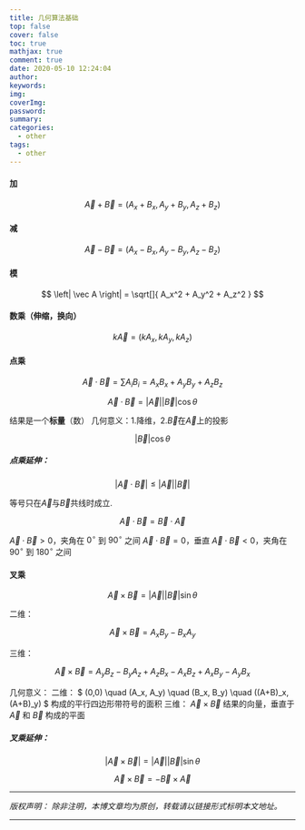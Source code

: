 ```yaml
---
title: 几何算法基础
top: false
cover: false
toc: true
mathjax: true
comment: true
date: 2020-05-10 12:24:04
author:
keywords:
img:
coverImg:
password:
summary:
categories:
  - other
tags:
  - other
---
```


#### 加

$$
\vec A + \vec B = (A_x + B_x, A_y + B_y, A_z + B_z)
$$

#### 减

$$
\vec A - \vec B = (A_x - B_x, A_y - B_y, A_z - B_z)
$$

#### 模

$$
\left| \vec A \right| = \sqrt[]{ A_x^2 + A_y^2 + A_z^2 }
$$

#### 数乘（伸缩，换向）

$$
k \vec A = (kA_x, kA_y, kA_z)
$$

#### 点乘

$$
\vec A \cdot \vec B = \sum A_i B_i = A_xB_x + A_yB_y + A_zB_z
$$

$$
\vec A \cdot \vec B = \left| \vec A \right| \left| \vec B \right| \cos \theta
$$

结果是一个**标量**（数）
几何意义：1.降维，2.$\vec B$在$\vec A$上的投影

$$
\left| \vec B \right| \cos \theta
$$

##### 点乘延伸：

$$
\left| \vec A \cdot \vec B \right| \le \left| \vec A \right| \left| \vec B \right|
$$

等号只在$\vec A$与$\vec B$共线时成立.

$$
\vec A \cdot \vec B = \vec B \cdot \vec A
$$

$\vec A \cdot \vec B > 0$，夹角在 $0^\circ$ 到 $90^\circ$ 之间
$\vec A \cdot \vec B = 0$，垂直
$\vec A \cdot \vec B < 0$，夹角在 $90^\circ$ 到 $180^\circ$ 之间

#### 叉乘

$$
\vec A \times \vec B = \left| \vec A \right| \left| \vec B \right| \sin \theta
$$

二维：

$$
\vec A \times \vec B = A_xB_y - B_xA_y
$$

三维：

$$
\vec A \times \vec B = A_yB_z- B_yA_z + A_zB_x - A_xB_z+ A_xB_y - A_yB_x
$$

几何意义：
二维：
$
(0,0) \quad (A_x, A_y) \quad (B_x, B_y) \quad ((A+B)_x, (A+B)_y)
$
构成的平行四边形带符号的面积
三维：
$\vec A \times \vec B$ 结果的向量，垂直于 $\vec A$ 和 $\vec B$ 构成的平面

##### 叉乘延伸：

$$
\left| \vec A \times \vec B \right| = \left| \vec A \right| \left| \vec B \right| \sin \theta
$$

$$
\vec A \times \vec B = - \vec B \times \vec A
$$

---

_版权声明：_
_除非注明，本博文章均为原创，转载请以链接形式标明本文地址。_

---
